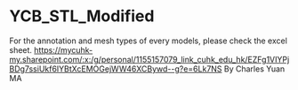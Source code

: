 # YCB_STL_Modified
For the annotation and mesh types of every models, 
please check the excel sheet. https://mycuhk-my.sharepoint.com/:x:/g/personal/1155157079_link_cuhk_edu_hk/EZFg1VIYPjBDg7ssiUkf6IYBtXcEMOGejWW46XCBywd--g?e=6Lk7NS
By Charles Yuan MA
